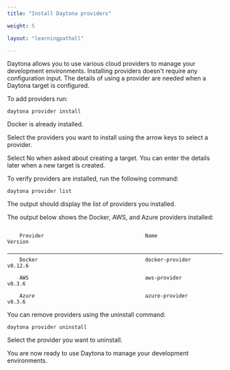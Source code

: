 ```yaml
---
title: "Install Daytona providers"

weight: 5

layout: "learningpathall"

---
```


Daytona allows you to use various cloud providers to manage your development environments. Installing providers doesn't require any configuration input. The details of using a provider are needed when a Daytona target is configured. 

To add providers run: 

```console
daytona provider install
```

Docker is already installed. 

Select the providers you want to install using the arrow keys to select a provider. 

Select No when asked about creating a target. You can enter the details later when a new target is created. 

To verify providers are installed, run the following command:

```console
daytona provider list
```

The output should display the list of providers you installed. 

The output below shows the Docker, AWS, and Azure providers installed:

```output

    Provider                                 Name                                            Version
    ─────────────────────────────────────────────────────────────────────────────────────────────────────────────────────────────────
    Docker                                   docker-provider                                 v0.12.6

    AWS                                      aws-provider                                    v0.3.6

    Azure                                    azure-provider                                  v0.3.6
```


You can remove providers using the uninstall command:

```console
daytona provider uninstall
```

Select the provider you want to uninstall. 

You are now ready to use Daytona to manage your development environments.
